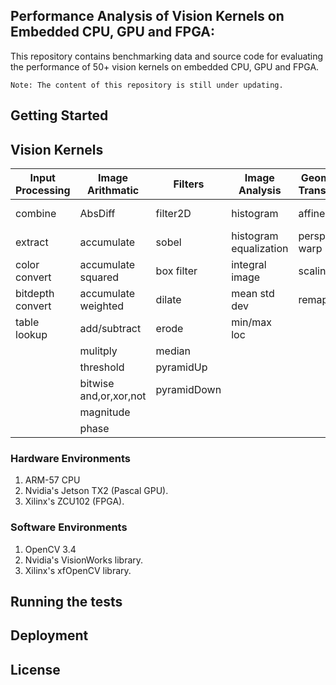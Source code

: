 ## Performance Analysis of Vision Kernels on Embedded CPU, GPU and FPGA:
This repository contains benchmarking data and source code for evaluating the performance of 50+ vision kernels on embedded CPU, GPU and FPGA.
 
```
Note: The content of this repository is still under updating.
```

## Getting Started


## Vision Kernels

 
| Input Processing | Image Arithmatic | Filters       |  Image Analysis | Geometric Transforms|  Features  | Flow and Depts|
| -------------    | -------------    | ------------- | -------------   |    -------------    | ---------- | ----------    |
| combine          | AbsDiff          |  filter2D     | histogram       | affine warp         | canny      | OF pyramid    |
| extract          | accumulate       |  sobel        |histogram equalization|perspective warp| fast       | stereoBM      | 
| color convert    |accumulate squared|  box filter   |integral image   | scaling             | harris     |               |
| bitdepth convert |accumulate weighted| dilate       |mean std dev     | remap               |            |               | 
| table lookup     | add/subtract     |  erode        |min/max loc      |                     |            |               | 
|                  |  mulitply        |  median       |                 |                     |            |               | 
|                  | threshold        | pyramidUp     |                 |                     |            |               | 
|             | bitwise and,or,xor,not| pyramidDown   |                 |                     |            |               | 
|                  | magnitude        |               |                 |                     |            |               | 
|                  | phase            |               |                 |                     |            |               | 


### Hardware Environments
1. ARM-57 CPU
2. Nvidia's Jetson TX2 (Pascal GPU).
3. Xilinx's ZCU102 (FPGA).

### Software Environments
1. OpenCV 3.4
2. Nvidia's VisionWorks library.
3. Xilinx's xfOpenCV library.

## Running the tests
 
## Deployment
 


## License
